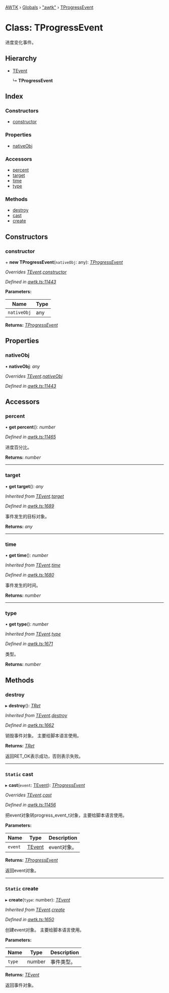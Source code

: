 [AWTK](../README.md) › [Globals](../globals.md) › ["awtk"](../modules/_awtk_.md) › [TProgressEvent](_awtk_.tprogressevent.md)

# Class: TProgressEvent

进度变化事件。

## Hierarchy

* [TEvent](_awtk_.tevent.md)

  ↳ **TProgressEvent**

## Index

### Constructors

* [constructor](_awtk_.tprogressevent.md#constructor)

### Properties

* [nativeObj](_awtk_.tprogressevent.md#nativeobj)

### Accessors

* [percent](_awtk_.tprogressevent.md#percent)
* [target](_awtk_.tprogressevent.md#target)
* [time](_awtk_.tprogressevent.md#time)
* [type](_awtk_.tprogressevent.md#type)

### Methods

* [destroy](_awtk_.tprogressevent.md#destroy)
* [cast](_awtk_.tprogressevent.md#static-cast)
* [create](_awtk_.tprogressevent.md#static-create)

## Constructors

###  constructor

\+ **new TProgressEvent**(`nativeObj`: any): *[TProgressEvent](_awtk_.tprogressevent.md)*

*Overrides [TEvent](_awtk_.tevent.md).[constructor](_awtk_.tevent.md#constructor)*

*Defined in [awtk.ts:11443](https://github.com/zlgopen/awtk-binding/blob/2f56731/tools/code_gen/js/output/awtk.ts#L11443)*

**Parameters:**

Name | Type |
------ | ------ |
`nativeObj` | any |

**Returns:** *[TProgressEvent](_awtk_.tprogressevent.md)*

## Properties

###  nativeObj

• **nativeObj**: *any*

*Overrides [TEvent](_awtk_.tevent.md).[nativeObj](_awtk_.tevent.md#nativeobj)*

*Defined in [awtk.ts:11443](https://github.com/zlgopen/awtk-binding/blob/2f56731/tools/code_gen/js/output/awtk.ts#L11443)*

## Accessors

###  percent

• **get percent**(): *number*

*Defined in [awtk.ts:11465](https://github.com/zlgopen/awtk-binding/blob/2f56731/tools/code_gen/js/output/awtk.ts#L11465)*

进度百分比。

**Returns:** *number*

___

###  target

• **get target**(): *any*

*Inherited from [TEvent](_awtk_.tevent.md).[target](_awtk_.tevent.md#target)*

*Defined in [awtk.ts:1689](https://github.com/zlgopen/awtk-binding/blob/2f56731/tools/code_gen/js/output/awtk.ts#L1689)*

事件发生的目标对象。

**Returns:** *any*

___

###  time

• **get time**(): *number*

*Inherited from [TEvent](_awtk_.tevent.md).[time](_awtk_.tevent.md#time)*

*Defined in [awtk.ts:1680](https://github.com/zlgopen/awtk-binding/blob/2f56731/tools/code_gen/js/output/awtk.ts#L1680)*

事件发生的时间。

**Returns:** *number*

___

###  type

• **get type**(): *number*

*Inherited from [TEvent](_awtk_.tevent.md).[type](_awtk_.tevent.md#type)*

*Defined in [awtk.ts:1671](https://github.com/zlgopen/awtk-binding/blob/2f56731/tools/code_gen/js/output/awtk.ts#L1671)*

类型。

**Returns:** *number*

## Methods

###  destroy

▸ **destroy**(): *[TRet](../enums/_awtk_.tret.md)*

*Inherited from [TEvent](_awtk_.tevent.md).[destroy](_awtk_.tevent.md#destroy)*

*Defined in [awtk.ts:1662](https://github.com/zlgopen/awtk-binding/blob/2f56731/tools/code_gen/js/output/awtk.ts#L1662)*

销毁事件对象。 主要给脚本语言使用。

**Returns:** *[TRet](../enums/_awtk_.tret.md)*

返回RET_OK表示成功，否则表示失败。

___

### `Static` cast

▸ **cast**(`event`: [TEvent](_awtk_.tevent.md)): *[TProgressEvent](_awtk_.tprogressevent.md)*

*Overrides [TEvent](_awtk_.tevent.md).[cast](_awtk_.tevent.md#static-cast)*

*Defined in [awtk.ts:11456](https://github.com/zlgopen/awtk-binding/blob/2f56731/tools/code_gen/js/output/awtk.ts#L11456)*

把event对象转progress_event_t对象，主要给脚本语言使用。

**Parameters:**

Name | Type | Description |
------ | ------ | ------ |
`event` | [TEvent](_awtk_.tevent.md) | event对象。  |

**Returns:** *[TProgressEvent](_awtk_.tprogressevent.md)*

返回event对象。

___

### `Static` create

▸ **create**(`type`: number): *[TEvent](_awtk_.tevent.md)*

*Inherited from [TEvent](_awtk_.tevent.md).[create](_awtk_.tevent.md#static-create)*

*Defined in [awtk.ts:1650](https://github.com/zlgopen/awtk-binding/blob/2f56731/tools/code_gen/js/output/awtk.ts#L1650)*

创建event对象。 主要给脚本语言使用。

**Parameters:**

Name | Type | Description |
------ | ------ | ------ |
`type` | number | 事件类型。  |

**Returns:** *[TEvent](_awtk_.tevent.md)*

返回事件对象。
